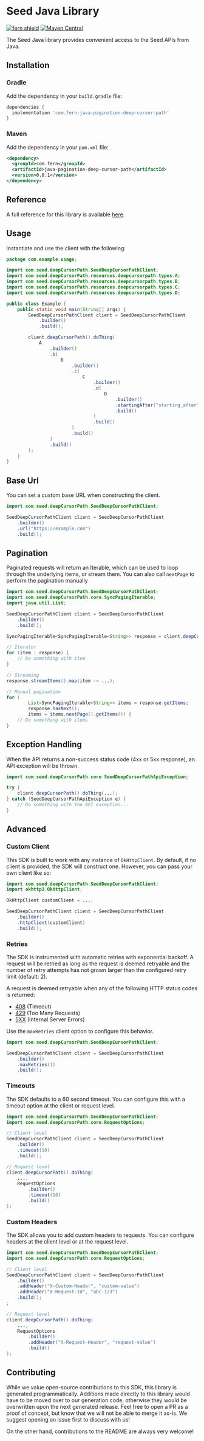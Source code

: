 # Seed Java Library

[![fern shield](https://img.shields.io/badge/%F0%9F%8C%BF-Built%20with%20Fern-brightgreen)](https://buildwithfern.com?utm_source=github&utm_medium=github&utm_campaign=readme&utm_source=Seed%2FJava)
[![Maven Central](https://img.shields.io/maven-central/v/com.fern/java-pagination-deep-cursor-path)](https://central.sonatype.com/artifact/com.fern/java-pagination-deep-cursor-path)

The Seed Java library provides convenient access to the Seed APIs from Java.

## Installation

### Gradle

Add the dependency in your `build.gradle` file:

```groovy
dependencies {
  implementation 'com.fern:java-pagination-deep-cursor-path'
}
```

### Maven

Add the dependency in your `pom.xml` file:

```xml
<dependency>
  <groupId>com.fern</groupId>
  <artifactId>java-pagination-deep-cursor-path</artifactId>
  <version>0.0.1</version>
</dependency>
```

## Reference

A full reference for this library is available [here](./reference.md).

## Usage

Instantiate and use the client with the following:

```java
package com.example.usage;

import com.seed.deepCursorPath.SeedDeepCursorPathClient;
import com.seed.deepCursorPath.resources.deepcursorpath.types.A;
import com.seed.deepCursorPath.resources.deepcursorpath.types.B;
import com.seed.deepCursorPath.resources.deepcursorpath.types.C;
import com.seed.deepCursorPath.resources.deepcursorpath.types.D;

public class Example {
    public static void main(String[] args) {
        SeedDeepCursorPathClient client = SeedDeepCursorPathClient
            .builder()
            .build();

        client.deepCursorPath().doThing(
            A
                .builder()
                .b(
                    B
                        .builder()
                        .c(
                            C
                                .builder()
                                .d(
                                    D
                                        .builder()
                                        .startingAfter("starting_after")
                                        .build()
                                )
                                .build()
                        )
                        .build()
                )
                .build()
        );
    }
}
```

## Base Url

You can set a custom base URL when constructing the client.

```java
import com.seed.deepCursorPath.SeedDeepCursorPathClient;

SeedDeepCursorPathClient client = SeedDeepCursorPathClient
    .builder()
    .url("https://example.com")
    .build();
```

## Pagination

Paginated requests will return an Iterable<T>, which can be used to loop through the underlying items, or stream them. You can also call 
`nextPage` to perform the pagination manually

```java
import com.seed.deepCursorPath.SeedDeepCursorPathClient;
import com.seed.deepCursorPath.core.SyncPagingIterable;
import java.util.List;

SeedDeepCursorPathClient client = SeedDeepCursorPathClient
    .builder()
    .build();

SyncPagingIterable<SyncPagingIterable<String>> response = client.deepCursorPath().doThing(...);

// Iterator
for (item : response) {
    // Do something with item
}

// Streaming
response.streamItems().map(item -> ...);

// Manual pagination
for (
        List<SyncPagingIterable<String>> items = response.getItems;
        response.hasNext();
        items = items.nextPage().getItems()) {
    // Do something with items
}
```

## Exception Handling

When the API returns a non-success status code (4xx or 5xx response), an API exception will be thrown.

```java
import com.seed.deepCursorPath.core.SeedDeepCursorPathApiException;

try {
    client.deepCursorPath().doThing(...);
} catch (SeedDeepCursorPathApiException e) {
    // Do something with the API exception...
}
```

## Advanced

### Custom Client

This SDK is built to work with any instance of `OkHttpClient`. By default, if no client is provided, the SDK will construct one. 
However, you can pass your own client like so:

```java
import com.seed.deepCursorPath.SeedDeepCursorPathClient;
import okhttp3.OkHttpClient;

OkHttpClient customClient = ...;

SeedDeepCursorPathClient client = SeedDeepCursorPathClient
    .builder()
    .httpClient(customClient)
    .build();
```

### Retries

The SDK is instrumented with automatic retries with exponential backoff. A request will be retried as long
as the request is deemed retryable and the number of retry attempts has not grown larger than the configured
retry limit (default: 2).

A request is deemed retryable when any of the following HTTP status codes is returned:

- [408](https://developer.mozilla.org/en-US/docs/Web/HTTP/Status/408) (Timeout)
- [429](https://developer.mozilla.org/en-US/docs/Web/HTTP/Status/429) (Too Many Requests)
- [5XX](https://developer.mozilla.org/en-US/docs/Web/HTTP/Status/500) (Internal Server Errors)

Use the `maxRetries` client option to configure this behavior.

```java
import com.seed.deepCursorPath.SeedDeepCursorPathClient;

SeedDeepCursorPathClient client = SeedDeepCursorPathClient
    .builder()
    .maxRetries(1)
    .build();
```

### Timeouts

The SDK defaults to a 60 second timeout. You can configure this with a timeout option at the client or request level.

```java
import com.seed.deepCursorPath.SeedDeepCursorPathClient;
import com.seed.deepCursorPath.core.RequestOptions;

// Client level
SeedDeepCursorPathClient client = SeedDeepCursorPathClient
    .builder()
    .timeout(10)
    .build();

// Request level
client.deepCursorPath().doThing(
    ...,
    RequestOptions
        .builder()
        .timeout(10)
        .build()
);
```

### Custom Headers

The SDK allows you to add custom headers to requests. You can configure headers at the client level or at the request level.

```java
import com.seed.deepCursorPath.SeedDeepCursorPathClient;
import com.seed.deepCursorPath.core.RequestOptions;

// Client level
SeedDeepCursorPathClient client = SeedDeepCursorPathClient
    .builder()
    .addHeader("X-Custom-Header", "custom-value")
    .addHeader("X-Request-Id", "abc-123")
    .build();
;

// Request level
client.deepCursorPath().doThing(
    ...,
    RequestOptions
        .builder()
        .addHeader("X-Request-Header", "request-value")
        .build()
);
```

## Contributing

While we value open-source contributions to this SDK, this library is generated programmatically.
Additions made directly to this library would have to be moved over to our generation code,
otherwise they would be overwritten upon the next generated release. Feel free to open a PR as
a proof of concept, but know that we will not be able to merge it as-is. We suggest opening
an issue first to discuss with us!

On the other hand, contributions to the README are always very welcome!